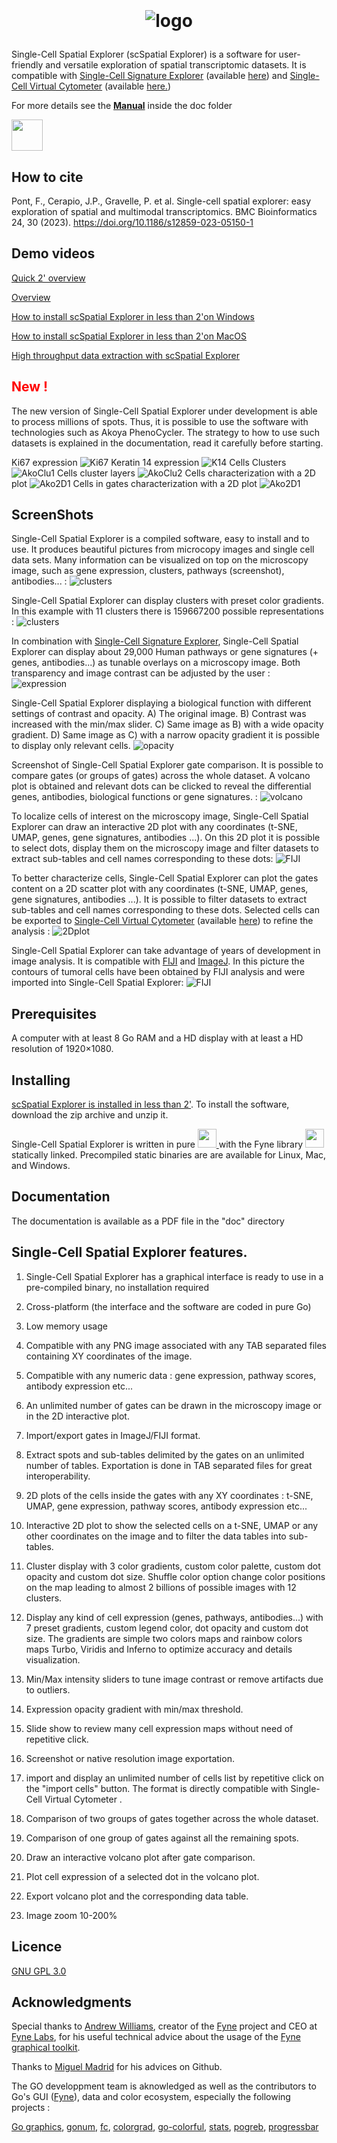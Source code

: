 <h1><p align="center">
<br/>
<br/>
<img alt="logo" src="./src/web/logo.png">

</p>
</h1>


Single-Cell Spatial Explorer (scSpatial Explorer) is a software for user-friendly and versatile exploration of spatial transcriptomic datasets. It is compatible with 
[Single-Cell Signature Explorer](https://doi.org/10.1093/nar/gkz601) (available 
[here](https://sites.google.com/site/fredsoftwares/products/single-cell-signature-explorer)) and 
[Single-Cell Virtual Cytometer](https://doi.org/10.1093/nargab/lqaa025) (available 
[here.](https://github.com/FredPont/single-cell-virtual-cytometer))



For more details see the <b><a href="doc/Manual_Single_Cell_Spatial_Explorer.pdf" target="_blank">Manual</a></b>
inside the doc folder

<!---[Contact](mailto:frederic.pont@inserm.fr)--->
<a href="mailto:frederic.pont@inserm.fr?"><img src="src/web/Email.png" height="50"></a>

<!---How to [Cite](https://doi.org/10.1093/nargab/lqaa025) --->

<!---Demo videos can be found in the supplemental data of the [reference article](https://doi.org/10.1093/nargab/lqaa025) --->


## How to cite
Pont, F., Cerapio, J.P., Gravelle, P. et al. Single-cell spatial explorer: easy exploration of spatial and multimodal transcriptomics. BMC Bioinformatics 24, 30 (2023). 
https://doi.org/10.1186/s12859-023-05150-1

## Demo videos

[Quick 2' overview](https://youtu.be/mId538e5JDk)

[Overview](https://youtu.be/dqudL36Dg1M)

[How to install scSpatial Explorer in less than 2'on Windows](https://youtu.be/LBBkN_rJHuc)

[How to install scSpatial Explorer in less than 2'on MacOS](https://youtu.be/tm8lzlP3m_4)

[High throughput data extraction with scSpatial Explorer](https://youtu.be/rSefd0pmc7g)

## <span style="color:red">New !</span>
The new version of Single-Cell Spatial Explorer under development is able to process millions of spots. Thus, it is possible to use the software with technologies such as Akoya PhenoCycler.
The strategy to how to use such datasets is explained in the documentation, read it carefully before starting.

Ki67 expression
![Ki67](./src/web/akoyaKi67.jpg)
Keratin 14 expression
![K14](./src/web/akoyaKeratin14.jpg)
Cells Clusters
![AkoClu1](./src/web/akoyaCluster1.jpg)
Cells cluster layers
![AkoClu2](./src/web/akoya_clusters.png)
Cells characterization with a 2D plot
![Ako2D1](./src/web/akoya2D1.png)
Cells in gates characterization with a 2D plot
![Ako2D1](./src/web/akoyaPlotGate.png)

## ScreenShots

Single-Cell Spatial Explorer is a compiled software, easy to install and to use. It produces beautiful pictures from microcopy images and single cell data sets. Many information can be visualized on top on the microscopy image, such as gene expression, clusters, pathways (screenshot), antibodies... :
![clusters](./src/web/overview.png)


Single-Cell Spatial Explorer can display clusters with preset color gradients. In this example with 11 clusters there is 159667200 possible representations :
![clusters](./src/web/clusters6.png)

In combination with [Single-Cell Signature Explorer](https://doi.org/10.1093/nar/gkz601), Single-Cell Spatial Explorer can display about 29,000 Human pathways or gene signatures (+ genes, antibodies...) as tunable overlays on a microscopy image. Both transparency and image contrast can be adjusted by the user  :
![expression](./src/web/expression6.png)

Single-Cell Spatial Explorer displaying a biological function with different settings of contrast and opacity. A) The original image. B) Contrast was increased with the min/max slider. C) Same image as B) with a wide opacity gradient. D) Same image as C) with a narrow opacity gradient it is possible to display only relevant cells.
![opacity](./src/web/opacity.png)


Screenshot of Single-Cell Spatial Explorer gate comparison. It is possible to compare gates (or groups of gates) across the whole dataset. A volcano plot is obtained and relevant dots can be clicked to reveal the differential genes, antibodies, biological functions or gene signatures. :
![volcano](./src/web/screenshot_1.png)

To localize cells of interest on the microscopy image, Single-Cell Spatial Explorer can draw an interactive 2D plot with any coordinates (t-SNE, UMAP, genes, gene signatures, antibodies ...). On this 2D plot it is possible to select dots, display them on the microscopy image and filter datasets to extract sub-tables and cell names corresponding to these dots:
![FIJI](./src/web/2Dinter.png)

To better characterize cells, Single-Cell Spatial Explorer can plot the gates content on a 2D scatter plot with any coordinates (t-SNE, UMAP, genes, gene signatures, antibodies ...). It is possible to filter datasets to extract sub-tables and cell names corresponding to these dots. Selected cells can be exported to [Single-Cell Virtual Cytometer](https://doi.org/10.1093/nargab/lqaa025) (available 
[here](https://github.com/FredPont/single-cell-virtual-cytometer)) to refine the analysis :
![2Dplot](./src/web/2Dplot.png)


Single-Cell Spatial Explorer can take advantage of years of development in image analysis. It is compatible with [FIJI](https://fiji.sc/) and [ImageJ](https://imagej.nih.gov/ij/). In this picture the contours of tumoral cells have been obtained by FIJI analysis and were imported into Single-Cell Spatial Explorer:
![FIJI](./src/web/fiji.png)

## Prerequisites
A computer with at least 8 Go RAM and a HD display with at least a HD resolution of 1920×1080.

## Installing

[scSpatial Explorer is installed in less than 2'](https://youtu.be/dqudL36Dg1M). To install the software, download the zip archive and unzip it.

 Single-Cell Spatial Explorer is written in pure 
 <a href="https://go.dev/">
    <img src="./src/web/go.jpg" height="30"> 
 </a>
  with the Fyne library 
 <a href="https://github.com/fyne-io">
    <img src="./src/web/fyne.png" height="30">
</a>
statically linked. Precompiled static  binaries are are available for Linux, Mac, and Windows.

## Documentation

The documentation is available as a PDF file in the "doc" directory

## Single-Cell Spatial Explorer features.

1.  Single-Cell Spatial Explorer has a graphical interface is ready to use in a pre-compiled
    binary, no installation required

2.  Cross-platform (the interface and the software are coded in pure Go)

3.  Low memory usage

4.  Compatible with any PNG image associated with any TAB separated files containing XY coordinates of the image.

5.  Compatible with any numeric data : gene expression, pathway scores, antibody expression etc...

6.  An unlimited number of gates can be drawn in the microscopy image or in the 2D interactive plot.

7.  Import/export gates in ImageJ/FIJI format.

8.  Extract spots and sub-tables delimited by the gates on an unlimited number of tables. Exportation is done in TAB separated files for great interoperability. 

9.  2D plots of the cells inside the gates with any XY coordinates :
    t-SNE, UMAP, gene expression, pathway scores, antibody expression
    etc...

10. Interactive 2D plot to show the selected cells on a t-SNE, UMAP or
    any other coordinates on the image and to filter the data tables
    into sub-tables.

11. Cluster display with 3 color gradients, custom color palette, custom dot opacity and custom dot size. Shuffle color option change color positions on the map leading to almost 2 billions of possible images with 12 clusters.

12. Display any kind of cell expression (genes, pathways, antibodies...)
    with 7 preset gradients, custom legend color, dot opacity and custom
    dot size. The gradients are simple two colors maps and rainbow
    colors maps Turbo, Viridis and Inferno to optimize accuracy and
    details visualization.

13. Min/Max intensity sliders to tune image contrast or remove artifacts due to outliers.

14. Expression opacity gradient with min/max threshold.

15. Slide show to review many cell expression maps without need of
    repetitive click.

16. Screenshot or native resolution image exportation.

17. import and display an unlimited number of cells list by repetitive click on the "import cells" button. The format is directly compatible with Single-Cell Virtual Cytometer .

18. Comparison of two groups of gates together across the whole dataset.

19. Comparison of one group of gates against all the remaining spots.

20. Draw an interactive volcano plot after gate comparison.

21. Plot cell expression of a selected dot in the volcano plot.

22. Export volcano plot and the corresponding data table.

23. Image zoom 10-200%

## Licence
[GNU GPL 3.0](https://www.gnu.org/licenses/gpl-3.0.en.html)

## Acknowledgments
Special thanks to [Andrew Williams](https://andy.xyz), creator of the [Fyne](https://github.com/fyne-io) project and CEO at [Fyne Labs](https://fynelabs.com/), for his useful technical advice about the usage of the [Fyne graphical toolkit](https://fyne.io/).

Thanks to [Miguel Madrid](https://github.com/mimame) for his advices on Github.


The GO developpment team is aknowledged as well as the contributors to Go's GUI ([Fyne](https://github.com/fyne-io)), data and color ecosystem, especially the following projects :

[Go graphics](https://github.com/fogleman/gg), [gonum](https://www.gonum.org/), [fc](https://github.com/ajstarks/fc), [colorgrad](https://github.com/mazznoer/colorgrad), [go-colorful](https://github.com/lucasb-eyer/go-colorful), [stats](https://pkg.go.dev/github.com/aclements/go-moremath/stats),  [pogreb](https://github.com/akrylysov/pogreb), 
[progressbar](https://github.com/schollz/progressbar)
